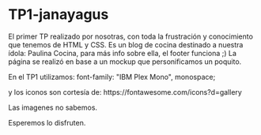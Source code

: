 # TP1-janayagus
El primer TP realizado por nosotras, con toda la frustración y conocimiento que tenemos de HTML y CSS.
Es un blog de cocina destinado a nuestra ídola: Paulina Cocina, para más info sobre ella, el footer funciona ;) 
La página se realizó en base a un mockup que personificamos un poquito.

En el TP1 utilizamos:
font-family: "IBM Plex Mono", monospace; 
<link href="https://fonts.googleapis.com/css?family=IBM+Plex+Mono" rel="stylesheet"> 
y los iconos son cortesía de:  https://fontawesome.com/icons?d=gallery

Las imagenes no sabemos.

Esperemos lo disfruten.

